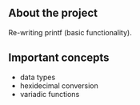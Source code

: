 ## About the project
Re-writing printf (basic functionality).

## Important concepts
- data types
- hexidecimal conversion
- variadic functions
